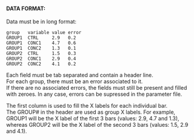 #### DATA FORMAT:
Data must be in long format:

```
group   variable value error
GROUP1  CTRL     2.9   0.2
GROUP1  CONC1    4.7   0.6
GROUP1  CONC2    1.3   0.1
GROUP2  CTRL     1.5   0.3
GROUP2  CONC1    2.9   0.4
GROUP2  CONC2    4.1   0.2
```

Each field must be tab separated and contain a header line.  
For each group, there must be an error associated to it.  
If there are no associated errors, the fields must still be present and filled
with zeroes. In any case, errors can be supressed in the parameter file.    

The first column is used to fill the X labels for each individual bar.  
The GROUP# in the header are used as group X labels. For example, GROUP1 will
be the X label of the first 3 bars (values: 2.9, 4.7 and 1.3), whereas GROUP2
will be the X label of the second 3 bars (values: 1.5, 2.9 and 4.1).
